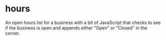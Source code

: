 # hours
An open hours list for a business with a bit of JavaScript that checks to see if the business is open and appends either "Open" or "Closed" in the corner.
